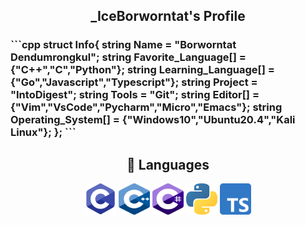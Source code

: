 <!--
<p align=center>
	<img src="https://github.com/MasterIceZ/MasterIceZ/blob/master/new_std.PNG">
</p>
-->

<h2 align="center"> _IceBorworntat's Profile </h2>
<h3>
```cpp
struct Info{
	string Name = "Borworntat Dendumrongkul";
	string Favorite_Language[] = {"C++","C","Python"};
	string Learning_Language[] = {"Go","Javascript","Typescript"};
	string Project = "IntoDigest";
	string Tools = "Git";
	string Editor[] = {"Vim","VsCode","Pycharm","Micro","Emacs"};
	string Operating_System[] = {"Windows10","Ubuntu20.4","Kali Linux"};
};
```
<h3>

<h2 align="center">💬 Languages</h2>
<p align="center">
	<code><img src="https://github.com/MasterIceZ/MasterIceZ/blob/master/C.png" width="50" height="50"></code>
	<code><img src="https://github.com/MasterIceZ/MasterIceZ/blob/master/cpp.png" width="50" height="50"></code>
	<code><img src="https://github.com/MasterIceZ/MasterIceZ/blob/master/Cs.png" width="50" height="50"></code>
	<code><img src="https://github.com/MasterIceZ/MasterIceZ/blob/master/python.png" width="50" height="50"></code>
	<code><img src="https://github.com/MasterIceZ/MasterIceZ/blob/master/Ts.png" width="50" height="50"></code>
</p>
<!--
<p align="center">
<img align="center" width="390" height="130" src="https://github-readme-stats.vercel.app/api?username=MasterIceZ&include_all_commits=true&count_private=true&show_icons=true&line_height=20" alt="Borworntat's Status">
	<img align="center" width="390" height="130" src="https://github-readme-stats.vercel.app/api/top-langs/?username=MasterIceZ&layout=compact"/>
</p>
-->
